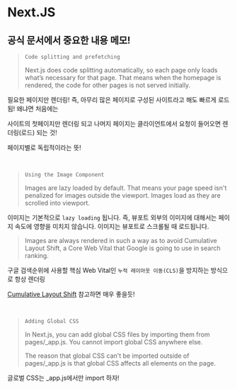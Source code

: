 # Next.JS

## 공식 문서에서 중요한 내용 메모!

> `Code splitting and prefetching`
>
> Next.js does code splitting automatically, so each page only loads what’s necessary for that page. That means when the homepage is rendered, the code for other pages is not served initially.

필요한 페이지만 렌더링! 즉, 아무리 많은 페이지로 구성된 사이트라고 해도 빠르게 로드됨! 왜냐면 처음에는

사이트의 첫페이지만 렌더링 되고 나머지 페이지는 클라이언트에서 요청이 들어오면 렌더링(로드) 되는 것!

페이지별로 독립적이라는 뜻!

<br/>

> `Using the Image Component`
>
> Images are lazy loaded by default. That means your page speed isn't penalized for images outside the viewport. Images load as they are scrolled into viewport.

이미지는 기본적으로 `lazy loading` 됩니다. 즉, 뷰포트 외부의 이미지에 대해서는 페이지 속도에 영향을 미치지 않습니다. 이미지는 뷰포트로 스크롤될 때 로드됩니다.

> Images are always rendered in such a way as to avoid Cumulative Layout Shift, a Core Web Vital that Google is going to use in search ranking.

구글 검색순위에 사용할 핵심 Web Vital인 `누적 레이아웃 이동(CLS)`을 방지하는 방식으로 항상 렌더링

[Cumulative Layout Shift](https://web.dev/cls/) 참고하면 매우 좋을듯!

<br />

> `Adding Global CSS`
>
> In Next.js, you can add global CSS files by importing them from pages/\_app.js. You cannot import global CSS anywhere else.
>
> The reason that global CSS can't be imported outside of pages/\_app.js is that global CSS affects all elements on the page.

글로벌 CSS는 \_app.js에서만 import 하자!
